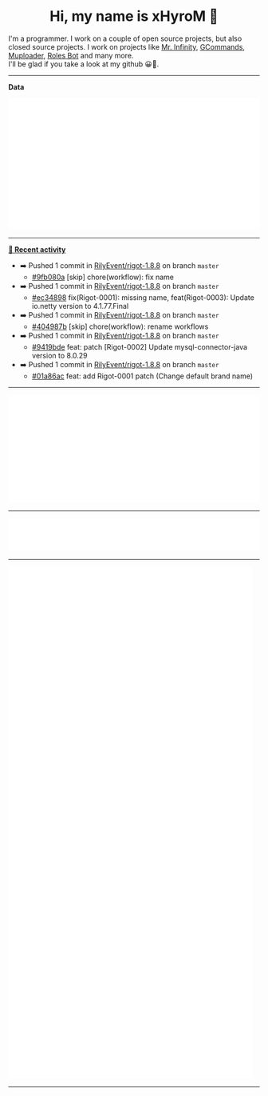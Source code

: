<p align="center">
    <!-- <img src="https://avatars.githubusercontent.com/u/56601352" width="192" alt="hyro's pfp" /> -->
    <h1 align="center">Hi, my name is xHyroM 👋</h1>
</p>

I'm a programmer. I work on a couple of open source projects, but also closed source projects. I work on projects like [Mr. Infinity](https://discord.com/oauth2/authorize?client_id=720321585625694239&scope=bot%20applications.commands&permissions=8&redirect_uri=https://blobs.gq/imanager&prompt=consent&response_type=code), [GCommands](https://github.com/Garlic-Team/GCommands), [Muploader](https://github.com/xHyroM/Muploder), [Roles Bot](https://github.com/xHyroM/roles-bot) and many more.  
I'll be glad if you take a look at my github 😀👀.

___
**Data**

<img src="https://github.com/xHyroM/xHyroM/blob/master/.cache/base.svg">

___

**[📰 Recent activity](https://github.com/xHyroM)**
* ➡️ Pushed 1 commit in [RilyEvent/rigot-1.8.8](https://github.com/RilyEvent/rigot-1.8.8) on branch `master`
  * [#9fb080a](https://github.com/RilyEvent/rigot-1.8.8/commit/9fb080a) [skip] chore(workflow): fix name
* ➡️ Pushed 1 commit in [RilyEvent/rigot-1.8.8](https://github.com/RilyEvent/rigot-1.8.8) on branch `master`
  * [#ec34898](https://github.com/RilyEvent/rigot-1.8.8/commit/ec34898) fix(Rigot-0001): missing name, feat(Rigot-0003): Update io.netty version to 4.1.77.Final
* ➡️ Pushed 1 commit in [RilyEvent/rigot-1.8.8](https://github.com/RilyEvent/rigot-1.8.8) on branch `master`
  * [#404987b](https://github.com/RilyEvent/rigot-1.8.8/commit/404987b) [skip] chore(workflow): rename workflows
* ➡️ Pushed 1 commit in [RilyEvent/rigot-1.8.8](https://github.com/RilyEvent/rigot-1.8.8) on branch `master`
  * [#9419bde](https://github.com/RilyEvent/rigot-1.8.8/commit/9419bde) feat: patch [Rigot-0002] Update mysql-connector-java version to 8.0.29
* ➡️ Pushed 1 commit in [RilyEvent/rigot-1.8.8](https://github.com/RilyEvent/rigot-1.8.8) on branch `master`
  * [#01a86ac](https://github.com/RilyEvent/rigot-1.8.8/commit/01a86ac) feat: add Rigot-0001 patch (Change default brand name)


___

<img src="https://github.com/xHyroM/xHyroM/blob/master/.cache/isocalendar.svg">

___

<img src="https://github.com/xHyroM/xHyroM/blob/master/.cache/languages.svg">

___

<img src="https://github.com/xHyroM/xHyroM/blob/master/.cache/achievements.svg">

___

